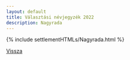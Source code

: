 ```yaml
---
layout: default
title: Választási névjegyzék 2022
description: Nagyrada
---
```


{% include settlementHTMLs/Nagyrada.html %}

[Vissza](./)